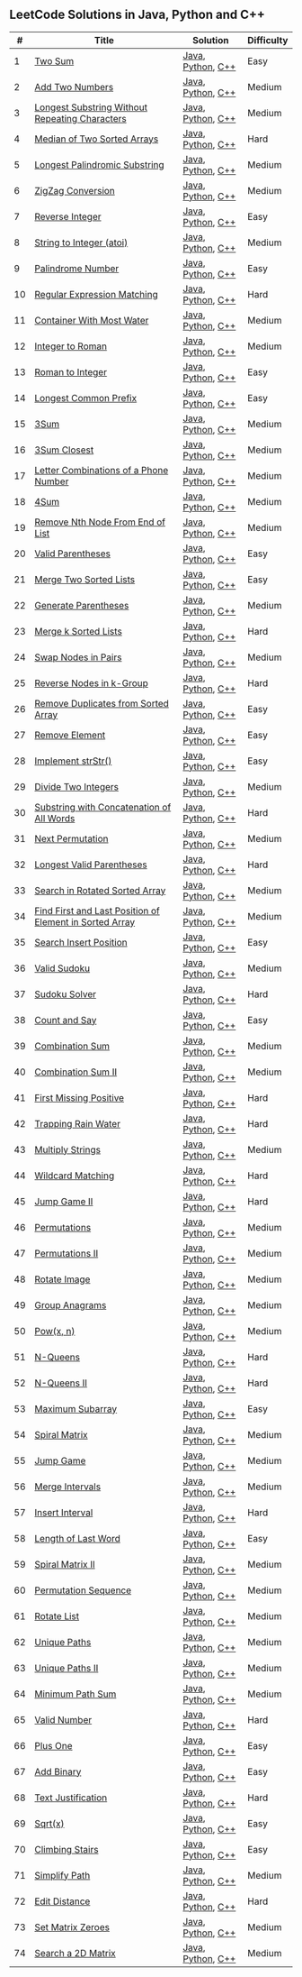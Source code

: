 ## LeetCode Solutions in Java, Python and C++


| #    | Title                                                        | Solution                                                     | Difficulty |
| ---- | ------------------------------------------------------------ | ------------------------------------------------------------ | ---------- |
| 1    | [Two Sum](https://leetcode.com/problems/two-sum/)            | [Java](https://github.com/shenhuaze/leetcode/blob/master/java/TwoSum.java), [Python](https://github.com/shenhuaze/leetcode/blob/master/python/two_sum.py), [C++](https://github.com/shenhuaze/leetcode/blob/master/cpp/two_sum.cpp) | Easy       |
| 2    | [Add Two Numbers](https://leetcode.com/problems/add-two-numbers/) | [Java](https://github.com/shenhuaze/leetcode/blob/master/java/AddTwoNumbers.java), [Python](https://github.com/shenhuaze/leetcode/blob/master/python/add_two_numbers.py), [C++](https://github.com/shenhuaze/leetcode/blob/master/cpp/add_two_numbers.cpp) | Medium     |
| 3    | [Longest Substring Without Repeating Characters](https://leetcode.com/problems/longest-substring-without-repeating-characters/) | [Java](https://github.com/shenhuaze/leetcode/blob/master/java/LongestSubstringWithoutRepeatingCharacters.java), [Python](https://github.com/shenhuaze/leetcode/blob/master/python/longest_substring_without_repeating_characters.py), [C++](https://github.com/shenhuaze/leetcode/blob/master/cpp/longest_substring_without_repeating_characters.cpp) | Medium     |
| 4    | [Median of Two Sorted Arrays](https://leetcode.com/problems/median-of-two-sorted-arrays/) | [Java](https://github.com/shenhuaze/leetcode/blob/master/java/MedianOfTwoSortedArrays.java), [Python](https://github.com/shenhuaze/leetcode/blob/master/python/median_of_two_sorted_arrays.py), [C++](https://github.com/shenhuaze/leetcode/blob/master/cpp/median_of_two_sorted_arrays.cpp) | Hard       |
| 5    | [Longest Palindromic Substring](https://leetcode.com/problems/longest-palindromic-substring/) | [Java](https://github.com/shenhuaze/leetcode/blob/master/java/LongestPalindromicSubstring.java), [Python](https://github.com/shenhuaze/leetcode/blob/master/python/longest_palindromic_substring.py), [C++](https://github.com/shenhuaze/leetcode/blob/master/cpp/longest_palindromic_substring.cpp) | Medium     |
| 6    | [ZigZag Conversion](https://leetcode.com/problems/zigzag-conversion/) | [Java](https://github.com/shenhuaze/leetcode/blob/master/java/ZigZagConversion.java), [Python](https://github.com/shenhuaze/leetcode/blob/master/python/zigzag_conversion.py), [C++](https://github.com/shenhuaze/leetcode/blob/master/cpp/zigzag_conversion.cpp) | Medium     |
| 7    | [Reverse Integer](https://leetcode.com/problems/reverse-integer/) | [Java](https://github.com/shenhuaze/leetcode/blob/master/java/ReverseInteger.java), [Python](https://github.com/shenhuaze/leetcode/blob/master/python/reverse_integer.py), [C++](https://github.com/shenhuaze/leetcode/blob/master/cpp/reverse_integer.cpp) | Easy       |
| 8    | [String to Integer (atoi)](https://leetcode.com/problems/string-to-integer-atoi/) | [Java](https://github.com/shenhuaze/leetcode/blob/master/java/StringToInteger.java), [Python](https://github.com/shenhuaze/leetcode/blob/master/python/string_to_integer.py), [C++](https://github.com/shenhuaze/leetcode/blob/master/cpp/string_to_integer.cpp) | Medium     |
| 9    | [Palindrome Number](https://leetcode.com/problems/palindrome-number/) | [Java](https://github.com/shenhuaze/leetcode/blob/master/java/PalindromeNumber.java), [Python](https://github.com/shenhuaze/leetcode/blob/master/python/palindrome_number.py), [C++](https://github.com/shenhuaze/leetcode/blob/master/cpp/palindrome_number.cpp) | Easy       |
| 10   | [Regular Expression Matching](https://leetcode.com/problems/regular-expression-matching/) | [Java](https://github.com/shenhuaze/leetcode/blob/master/java/RegularExpressionMatching.java), [Python](https://github.com/shenhuaze/leetcode/blob/master/python/regular_expression_matching.py), [C++](https://github.com/shenhuaze/leetcode/blob/master/cpp/regular_expression_matching.cpp) | Hard       |
| 11   | [Container With Most Water](https://leetcode.com/problems/container-with-most-water/) | [Java](https://github.com/shenhuaze/leetcode/blob/master/java/ContainerWithMostWater.java), [Python](https://github.com/shenhuaze/leetcode/blob/master/python/container_with_most_water.py), [C++](https://github.com/shenhuaze/leetcode/blob/master/cpp/container_with_most_water.cpp) | Medium     |
| 12   | [Integer to Roman](https://leetcode.com/problems/integer-to-roman/) | [Java](https://github.com/shenhuaze/leetcode/blob/master/java/IntegerToRoman.java), [Python](https://github.com/shenhuaze/leetcode/blob/master/python/integer_to_roman.py), [C++](https://github.com/shenhuaze/leetcode/blob/master/cpp/integer_to_roman.cpp) | Medium     |
| 13   | [Roman to Integer](https://leetcode.com/problems/roman-to-integer/) | [Java](https://github.com/shenhuaze/leetcode/blob/master/java/RomanToInteger.java), [Python](https://github.com/shenhuaze/leetcode/blob/master/python/roman_to_integer.py), [C++](https://github.com/shenhuaze/leetcode/blob/master/cpp/roman_to_integer.cpp) | Easy       |
| 14   | [Longest Common Prefix](https://leetcode.com/problems/longest-common-prefix/) | [Java](https://github.com/shenhuaze/leetcode/blob/master/java/LongestCommonPrefix.java), [Python](https://github.com/shenhuaze/leetcode/blob/master/python/longest_common_prefix.py), [C++](https://github.com/shenhuaze/leetcode/blob/master/cpp/longest_common_prefix.cpp) | Easy       |
| 15   | [3Sum](https://leetcode.com/problems/3sum/)                  | [Java](https://github.com/shenhuaze/leetcode/blob/master/java/ThreeSum.java), [Python](https://github.com/shenhuaze/leetcode/blob/master/python/three_sum.py), [C++](https://github.com/shenhuaze/leetcode/blob/master/cpp/three_sum.cpp) | Medium     |
| 16   | [3Sum Closest](https://leetcode.com/problems/3sum-closest/)  | [Java](https://github.com/shenhuaze/leetcode/blob/master/java/ThreeSumClosest.java), [Python](https://github.com/shenhuaze/leetcode/blob/master/python/three_sum_closest.py), [C++](https://github.com/shenhuaze/leetcode/blob/master/cpp/three_sum_closest.cpp) | Medium     |
| 17   | [Letter Combinations of a Phone Number](https://leetcode.com/problems/letter-combinations-of-a-phone-number/) | [Java](https://github.com/shenhuaze/leetcode/blob/master/java/LetterCombinationsOfaPhoneNumber.java), [Python](https://github.com/shenhuaze/leetcode/blob/master/python/letter_combinations_of_a_phone_number.py), [C++](https://github.com/shenhuaze/leetcode/blob/master/cpp/letter_combinations_of_a_phone_number.cpp) | Medium     |
| 18   | [4Sum](https://leetcode.com/problems/4sum/)                  | [Java](https://github.com/shenhuaze/leetcode/blob/master/java/FourSum.java), [Python](https://github.com/shenhuaze/leetcode/blob/master/python/four_sum.py), [C++](https://github.com/shenhuaze/leetcode/blob/master/cpp/four_sum.cpp) | Medium     |
| 19   | [Remove Nth Node From End of List](https://leetcode.com/problems/remove-nth-node-from-end-of-list/) | [Java](https://github.com/shenhuaze/leetcode/blob/master/java/RemoveNthNodeFromEndOfList.java), [Python](https://github.com/shenhuaze/leetcode/blob/master/python/remove_nth_node_from_end_of_list.py), [C++](https://github.com/shenhuaze/leetcode/blob/master/cpp/remove_nth_node_from_end_of_list.cpp) | Medium     |
| 20   | [Valid Parentheses](https://leetcode.com/problems/valid-parentheses/) | [Java](https://github.com/shenhuaze/leetcode/blob/master/java/ValidParentheses.java), [Python](https://github.com/shenhuaze/leetcode/blob/master/python/valid_parentheses.py), [C++](https://github.com/shenhuaze/leetcode/blob/master/cpp/valid_parentheses.cpp) | Easy       |
| 21   | [Merge Two Sorted Lists](https://leetcode.com/problems/merge-two-sorted-lists/) | [Java](https://github.com/shenhuaze/leetcode/blob/master/java/MergeTwoSortedLists.java), [Python](https://github.com/shenhuaze/leetcode/blob/master/python/merge_two_sorted_lists.py), [C++](https://github.com/shenhuaze/leetcode/blob/master/cpp/merge_two_sorted_lists.cpp) | Easy       |
| 22   | [Generate Parentheses](https://leetcode.com/problems/generate-parentheses/) | [Java](https://github.com/shenhuaze/leetcode/blob/master/java/GenerateParentheses.java), [Python](https://github.com/shenhuaze/leetcode/blob/master/python/generate_parentheses.py), [C++](https://github.com/shenhuaze/leetcode/blob/master/cpp/generate_parentheses.cpp) | Medium     |
| 23   | [Merge k Sorted Lists](https://leetcode.com/problems/merge-k-sorted-lists/) | [Java](https://github.com/shenhuaze/leetcode/blob/master/java/MergeKSortedLists.java), [Python](https://github.com/shenhuaze/leetcode/blob/master/python/merge_k_sorted_lists.py), [C++](https://github.com/shenhuaze/leetcode/blob/master/cpp/merge_k_sorted_lists.cpp) | Hard       |
| 24   | [Swap Nodes in Pairs](https://leetcode.com/problems/swap-nodes-in-pairs/) | [Java](https://github.com/shenhuaze/leetcode/blob/master/java/SwapNodesInPairs.java), [Python](https://github.com/shenhuaze/leetcode/blob/master/python/swap_nodes_in_pairs.py), [C++](https://github.com/shenhuaze/leetcode/blob/master/cpp/swap_nodes_in_pairs.cpp) | Medium     |
| 25   | [Reverse Nodes in k-Group](https://leetcode.com/problems/reverse-nodes-in-k-group/) | [Java](https://github.com/shenhuaze/leetcode/blob/master/java/ReverseNodesInKGroup.java), [Python](https://github.com/shenhuaze/leetcode/blob/master/python/reverse_nodes_in_k_group.py), [C++](https://github.com/shenhuaze/leetcode/blob/master/cpp/reverse_nodes_in_k_group.cpp) | Hard       |
| 26   | [Remove Duplicates from Sorted Array](https://leetcode.com/problems/remove-duplicates-from-sorted-array/) | [Java](https://github.com/shenhuaze/leetcode/blob/master/java/RemoveDuplicatesFromSortedArray.java), [Python](https://github.com/shenhuaze/leetcode/blob/master/python/remove_duplicates_from_sorted_array.py), [C++](https://github.com/shenhuaze/leetcode/blob/master/cpp/remove_duplicates_from_sorted_array.cpp) | Easy       |
| 27   | [Remove Element](https://leetcode.com/problems/remove-element/) | [Java](https://github.com/shenhuaze/leetcode/blob/master/java/RemoveElement.java), [Python](https://github.com/shenhuaze/leetcode/blob/master/python/remove_element.py), [C++](https://github.com/shenhuaze/leetcode/blob/master/cpp/remove_element.cpp) | Easy       |
| 28   | [Implement strStr()](https://leetcode.com/problems/implement-strstr/) | [Java](https://github.com/shenhuaze/leetcode/blob/master/java/ImplementStrStr.java), [Python](https://github.com/shenhuaze/leetcode/blob/master/python/implement_strstr.py), [C++](https://github.com/shenhuaze/leetcode/blob/master/cpp/implement_strstr.cpp) | Easy       |
| 29   | [Divide Two Integers](https://leetcode.com/problems/divide-two-integers/) | [Java](https://github.com/shenhuaze/leetcode/blob/master/java/DivideTwoIntegers.java), [Python](https://github.com/shenhuaze/leetcode/blob/master/python/divide_two_integers.py), [C++](https://github.com/shenhuaze/leetcode/blob/master/cpp/divide_two_integers.cpp) | Medium     |
| 30   | [Substring with Concatenation of All Words](https://leetcode.com/problems/substring-with-concatenation-of-all-words/) | [Java](https://github.com/shenhuaze/leetcode/blob/master/java/SubstringWithConcatenationOfAllWords.java), [Python](https://github.com/shenhuaze/leetcode/blob/master/python/substring_with_concatenation_of_all_words.py), [C++](https://github.com/shenhuaze/leetcode/blob/master/cpp/substring_with_concatenation_of_all_words.cpp) | Hard       |
| 31   | [Next Permutation](https://leetcode.com/problems/next-permutation/) | [Java](https://github.com/shenhuaze/leetcode/blob/master/java/NextPermutation.java), [Python](https://github.com/shenhuaze/leetcode/blob/master/python/next_permutation.py), [C++](https://github.com/shenhuaze/leetcode/blob/master/cpp/next_permutation.cpp) | Medium     |
| 32   | [Longest Valid Parentheses](https://leetcode.com/problems/longest-valid-parentheses/) | [Java](https://github.com/shenhuaze/leetcode/blob/master/java/LongestValidParentheses.java), [Python](https://github.com/shenhuaze/leetcode/blob/master/python/longest_valid_parentheses.py), [C++](https://github.com/shenhuaze/leetcode/blob/master/cpp/longest_valid_parentheses.cpp) | Hard       |
| 33   | [Search in Rotated Sorted Array](https://leetcode.com/problems/search-in-rotated-sorted-array/) | [Java](https://github.com/shenhuaze/leetcode/blob/master/java/SearchInRotatedSortedArray.java), [Python](https://github.com/shenhuaze/leetcode/blob/master/python/search_in_rotated_sorted_array.py), [C++](https://github.com/shenhuaze/leetcode/blob/master/cpp/search_in_rotated_sorted_array.cpp) | Medium     |
| 34   | [Find First and Last Position of Element in Sorted Array](https://leetcode.com/problems/find-first-and-last-position-of-element-in-sorted-array/) | [Java](https://github.com/shenhuaze/leetcode/blob/master/java/FindFirstAndLastPositionOfElementInSortedArray.java), [Python](https://github.com/shenhuaze/leetcode/blob/master/python/find_first_and_last_position_of_element_in_sorted_array.py), [C++](https://github.com/shenhuaze/leetcode/blob/master/cpp/find_first_and_last_position_of_element_in_sort.cpp) | Medium     |
| 35   | [Search Insert Position](https://leetcode.com/problems/search-insert-position/) | [Java](https://github.com/shenhuaze/leetcode/blob/master/java/SearchInsertPosition.java), [Python](https://github.com/shenhuaze/leetcode/blob/master/python/search_insert_position.py), [C++](https://github.com/shenhuaze/leetcode/blob/master/cpp/search_insert_position.cpp) | Easy       |
| 36   | [Valid Sudoku](https://leetcode.com/problems/valid-sudoku/)  | [Java](https://github.com/shenhuaze/leetcode/blob/master/java/ValidSudoku.java), [Python](https://github.com/shenhuaze/leetcode/blob/master/python/valid_sudoku.py), [C++](https://github.com/shenhuaze/leetcode/blob/master/cpp/valid_sudoku.cpp) | Medium     |
| 37   | [Sudoku Solver](https://leetcode.com/problems/sudoku-solver/) | [Java](https://github.com/shenhuaze/leetcode/blob/master/java/SudokuSolver.java), [Python](https://github.com/shenhuaze/leetcode/blob/master/python/sudoku_solver.py), [C++](https://github.com/shenhuaze/leetcode/blob/master/cpp/sudoku_solver.cpp) | Hard       |
| 38   | [Count and Say](https://leetcode.com/problems/count-and-say/) | [Java](https://github.com/shenhuaze/leetcode/blob/master/java/CountAndSay.java), [Python](https://github.com/shenhuaze/leetcode/blob/master/python/count_and_say.py), [C++](https://github.com/shenhuaze/leetcode/blob/master/cpp/count_and_say.cpp) | Easy       |
| 39   | [Combination Sum](https://leetcode.com/problems/combination-sum/) | [Java](https://github.com/shenhuaze/leetcode/blob/master/java/CombinationSum.java), [Python](https://github.com/shenhuaze/leetcode/blob/master/python/combination_sum.py), [C++](https://github.com/shenhuaze/leetcode/blob/master/cpp/combination_sum.cpp) | Medium     |
| 40   | [Combination Sum II](https://leetcode.com/problems/combination-sum-ii/) | [Java](https://github.com/shenhuaze/leetcode/blob/master/java/CombinationSumII.java), [Python](https://github.com/shenhuaze/leetcode/blob/master/python/combination_sum_ii.py), [C++](https://github.com/shenhuaze/leetcode/blob/master/cpp/combination_sum_ii.cpp) | Medium     |
| 41   | [First Missing Positive](https://leetcode.com/problems/first-missing-positive/) | [Java](https://github.com/shenhuaze/leetcode/blob/master/java/FirstMissingPositive.java), [Python](https://github.com/shenhuaze/leetcode/blob/master/python/first_missing_positive.py), [C++](https://github.com/shenhuaze/leetcode/blob/master/cpp/first_missing_positive.cpp) | Hard       |
| 42   | [Trapping Rain Water](https://leetcode.com/problems/trapping-rain-water/) | [Java](https://github.com/shenhuaze/leetcode/blob/master/java/TrappingRainWater.java), [Python](https://github.com/shenhuaze/leetcode/blob/master/python/trapping_rain_water.py), [C++](https://github.com/shenhuaze/leetcode/blob/master/cpp/trapping_rain_water.cpp) | Hard       |
| 43   | [Multiply Strings](https://leetcode.com/problems/multiply-strings/) | [Java](https://github.com/shenhuaze/leetcode/blob/master/java/MultiplyStrings.java), [Python](https://github.com/shenhuaze/leetcode/blob/master/python/multiply_strings.py), [C++](https://github.com/shenhuaze/leetcode/blob/master/cpp/multiply_strings.cpp) | Medium     |
| 44   | [Wildcard Matching](https://leetcode.com/problems/wildcard-matching/) | [Java](https://github.com/shenhuaze/leetcode/blob/master/java/WildcardMatching.java), [Python](https://github.com/shenhuaze/leetcode/blob/master/python/wildcard_matching.py), [C++](https://github.com/shenhuaze/leetcode/blob/master/cpp/wildcard_matching.cpp) | Hard       |
| 45   | [Jump Game II](https://leetcode.com/problems/jump-game-ii/)  | [Java](https://github.com/shenhuaze/leetcode/blob/master/java/JumpGameII.java), [Python](https://github.com/shenhuaze/leetcode/blob/master/python/jump_game_ii.py), [C++](https://github.com/shenhuaze/leetcode/blob/master/cpp/jump_game_ii.cpp) | Hard       |
| 46   | [Permutations](https://leetcode.com/problems/permutations/)  | [Java](https://github.com/shenhuaze/leetcode/blob/master/java/Permutations.java), [Python](https://github.com/shenhuaze/leetcode/blob/master/python/permutations.py), [C++](https://github.com/shenhuaze/leetcode/blob/master/cpp/permutations.cpp) | Medium     |
| 47   | [Permutations II](https://leetcode.com/problems/permutations-ii/) | [Java](https://github.com/shenhuaze/leetcode/blob/master/java/PermutationsII.java), [Python](https://github.com/shenhuaze/leetcode/blob/master/python/permutations_ii.py), [C++](https://github.com/shenhuaze/leetcode/blob/master/cpp/permutations_ii.cpp) | Medium     |
| 48   | [Rotate Image](https://leetcode.com/problems/rotate-image/)  | [Java](https://github.com/shenhuaze/leetcode/blob/master/java/RotateImage.java), [Python](https://github.com/shenhuaze/leetcode/blob/master/python/rotate_image.py), [C++](https://github.com/shenhuaze/leetcode/blob/master/cpp/rotate_image.cpp) | Medium     |
| 49   | [Group Anagrams](https://leetcode.com/problems/group-anagrams/) | [Java](https://github.com/shenhuaze/leetcode/blob/master/java/GroupAnagrams.java), [Python](https://github.com/shenhuaze/leetcode/blob/master/python/group_anagrams.py), [C++](https://github.com/shenhuaze/leetcode/blob/master/cpp/group_anagrams.cpp) | Medium     |
| 50   | [Pow(x, n)](https://leetcode.com/problems/powx-n/)           | [Java](https://github.com/shenhuaze/leetcode/blob/master/java/PowXn.java), [Python](https://github.com/shenhuaze/leetcode/blob/master/python/pow_xn.py), [C++](https://github.com/shenhuaze/leetcode/blob/master/cpp/pow_xn.cpp) | Medium     |
| 51   | [N-Queens](https://leetcode.com/problems/n-queens/)          | [Java](https://github.com/shenhuaze/leetcode/blob/master/java/NQueens.java), [Python](https://github.com/shenhuaze/leetcode/blob/master/python/n_queens.py), [C++](https://github.com/shenhuaze/leetcode/blob/master/cpp/n_queens.cpp) | Hard       |
| 52   | [N-Queens II](https://leetcode.com/problems/n-queens-ii/)    | [Java](https://github.com/shenhuaze/leetcode/blob/master/java/NQueensII.java), [Python](https://github.com/shenhuaze/leetcode/blob/master/python/n_queens_ii.py), [C++](https://github.com/shenhuaze/leetcode/blob/master/cpp/n_queens_ii.cpp) | Hard       |
| 53   | [Maximum Subarray](https://leetcode.com/problems/maximum-subarray/) | [Java](https://github.com/shenhuaze/leetcode/blob/master/java/MaximumSubarray.java), [Python](https://github.com/shenhuaze/leetcode/blob/master/python/maximum_subarray.py), [C++](https://github.com/shenhuaze/leetcode/blob/master/cpp/maximum_subarray.cpp) | Easy       |
| 54   | [Spiral Matrix](https://leetcode.com/problems/spiral-matrix/) | [Java](https://github.com/shenhuaze/leetcode/blob/master/java/SpiralMatrix.java), [Python](https://github.com/shenhuaze/leetcode/blob/master/python/spiral_matrix.py), [C++](https://github.com/shenhuaze/leetcode/blob/master/cpp/spiral_matrix.cpp) | Medium     |
| 55   | [Jump Game](https://leetcode.com/problems/jump-game/)        | [Java](https://github.com/shenhuaze/leetcode/blob/master/java/JumpGame.java), [Python](https://github.com/shenhuaze/leetcode/blob/master/python/jump_game.py), [C++](https://github.com/shenhuaze/leetcode/blob/master/cpp/jump_game.cpp) | Medium     |
| 56   | [Merge Intervals](https://leetcode.com/problems/merge-intervals/) | [Java](https://github.com/shenhuaze/leetcode/blob/master/java/MergeIntervals.java), [Python](https://github.com/shenhuaze/leetcode/blob/master/python/merge_intervals.py), [C++](https://github.com/shenhuaze/leetcode/blob/master/cpp/merge_intervals.cpp) | Medium     |
| 57   | [Insert Interval](https://leetcode.com/problems/insert-interval/) | [Java](https://github.com/shenhuaze/leetcode/blob/master/java/InsertInterval.java), [Python](https://github.com/shenhuaze/leetcode/blob/master/python/insert_interval.py), [C++](https://github.com/shenhuaze/leetcode/blob/master/cpp/insert_interval.cpp) | Hard       |
| 58   | [Length of Last Word](https://leetcode.com/problems/length-of-last-word/) | [Java](https://github.com/shenhuaze/leetcode/blob/master/java/LengthOfLastWord.java), [Python](https://github.com/shenhuaze/leetcode/blob/master/python/length_of_last_word.py), [C++](https://github.com/shenhuaze/leetcode/blob/master/cpp/length_of_last_word.cpp) | Easy       |
| 59   | [Spiral Matrix II](https://leetcode.com/problems/spiral-matrix-ii/) | [Java](https://github.com/shenhuaze/leetcode/blob/master/java/SpiralMatrixII.java), [Python](https://github.com/shenhuaze/leetcode/blob/master/python/spiral_matrix_ii.py), [C++](https://github.com/shenhuaze/leetcode/blob/master/cpp/spiral_matrix_ii.cpp) | Medium     |
| 60   | [Permutation Sequence](https://leetcode.com/problems/permutation-sequence/) | [Java](https://github.com/shenhuaze/leetcode/blob/master/java/PermutationSequence.java), [Python](https://github.com/shenhuaze/leetcode/blob/master/python/permutation_sequence.py), [C++](https://github.com/shenhuaze/leetcode/blob/master/cpp/permutation_sequence.cpp) | Medium     |
| 61   | [Rotate List](https://leetcode.com/problems/rotate-list/)    | [Java](https://github.com/shenhuaze/leetcode/blob/master/java/RotateList.java), [Python](https://github.com/shenhuaze/leetcode/blob/master/python/rotate_list.py), [C++](https://github.com/shenhuaze/leetcode/blob/master/cpp/rotate_list.cpp) | Medium     |
| 62   | [Unique Paths](https://leetcode.com/problems/unique-paths/)  | [Java](https://github.com/shenhuaze/leetcode/blob/master/java/UniquePaths.java), [Python](https://github.com/shenhuaze/leetcode/blob/master/python/unique_paths.py), [C++](https://github.com/shenhuaze/leetcode/blob/master/cpp/unique_paths.cpp) | Medium     |
| 63   | [Unique Paths II](https://leetcode.com/problems/unique-paths-ii/) | [Java](https://github.com/shenhuaze/leetcode/blob/master/java/UniquePathsII.java), [Python](https://github.com/shenhuaze/leetcode/blob/master/python/unique_paths_ii.py), [C++](https://github.com/shenhuaze/leetcode/blob/master/cpp/unique_paths_ii.cpp) | Medium     |
| 64   | [Minimum Path Sum](https://leetcode.com/problems/minimum-path-sum/) | [Java](https://github.com/shenhuaze/leetcode/blob/master/java/MinimumPathSum.java), [Python](https://github.com/shenhuaze/leetcode/blob/master/python/minimum_path_sum.py), [C++](https://github.com/shenhuaze/leetcode/blob/master/cpp/minimum_path_sum.cpp) | Medium     |
| 65   | [Valid Number](https://leetcode.com/problems/valid-number/)  | [Java](https://github.com/shenhuaze/leetcode/blob/master/java/ValidNumber.java), [Python](https://github.com/shenhuaze/leetcode/blob/master/python/valid_number.py), [C++](https://github.com/shenhuaze/leetcode/blob/master/cpp/valid_number.cpp) | Hard       |
| 66   | [Plus One](https://leetcode.com/problems/plus-one/)          | [Java](https://github.com/shenhuaze/leetcode/blob/master/java/PlusOne.java), [Python](https://github.com/shenhuaze/leetcode/blob/master/python/plus_one.py), [C++](https://github.com/shenhuaze/leetcode/blob/master/cpp/plus_one.cpp) | Easy       |
| 67   | [Add Binary](https://leetcode.com/problems/add-binary/)      | [Java](https://github.com/shenhuaze/leetcode/blob/master/java/AddBinary.java), [Python](https://github.com/shenhuaze/leetcode/blob/master/python/add_binary.py), [C++](https://github.com/shenhuaze/leetcode/blob/master/cpp/add_binary.cpp) | Easy       |
| 68   | [Text Justification](https://leetcode.com/problems/text-justification/) | [Java](https://github.com/shenhuaze/leetcode/blob/master/java/TextJustification.java), [Python](https://github.com/shenhuaze/leetcode/blob/master/python/text_justification.py), [C++](https://github.com/shenhuaze/leetcode/blob/master/cpp/text_justification.cpp) | Hard       |
| 69   | [Sqrt(x)](https://leetcode.com/problems/sqrtx/)              | [Java](https://github.com/shenhuaze/leetcode/blob/master/java/SqrtX.java), [Python](https://github.com/shenhuaze/leetcode/blob/master/python/sqrt_x.py), [C++](https://github.com/shenhuaze/leetcode/blob/master/cpp/sqrt_x.cpp) | Easy       |
| 70   | [Climbing Stairs](https://leetcode.com/problems/climbing-stairs/) | [Java](https://github.com/shenhuaze/leetcode/blob/master/java/ClimbingStairs.java), [Python](https://github.com/shenhuaze/leetcode/blob/master/python/climbing_stairs.py), [C++](https://github.com/shenhuaze/leetcode/blob/master/cpp/climbing_stairs.cpp) | Easy       |
| 71   | [Simplify Path](https://leetcode.com/problems/simplify-path/) | [Java](https://github.com/shenhuaze/leetcode/blob/master/java/SimplifyPath.java), [Python](https://github.com/shenhuaze/leetcode/blob/master/python/simplify_path.py), [C++](https://github.com/shenhuaze/leetcode/blob/master/cpp/simplify_path.cpp) | Medium     |
| 72   | [Edit Distance](https://leetcode.com/problems/edit-distance/) | [Java](https://github.com/shenhuaze/leetcode/blob/master/java/EditDistance.java), [Python](https://github.com/shenhuaze/leetcode/blob/master/python/edit_distance.py), [C++](https://github.com/shenhuaze/leetcode/blob/master/cpp/edit_distance.cpp) | Hard       |
| 73   | [Set Matrix Zeroes](https://leetcode.com/problems/set-matrix-zeroes/) | [Java](https://github.com/shenhuaze/leetcode/blob/master/java/SetMatrixZeroes.java), [Python](https://github.com/shenhuaze/leetcode/blob/master/python/set_matrix_zeroes.py), [C++](https://github.com/shenhuaze/leetcode/blob/master/cpp/set_matrix_zeroes.cpp) | Medium     |
| 74   | [Search a 2D Matrix](https://leetcode.com/problems/search-a-2d-matrix/) | [Java](https://github.com/shenhuaze/leetcode/blob/master/java/SearchA2DMatrix.java), [Python](https://github.com/shenhuaze/leetcode/blob/master/python/search_a_2d_matrix.py), [C++](https://github.com/shenhuaze/leetcode/blob/master/cpp/search_a_2d_matrix.cpp) | Medium     |

